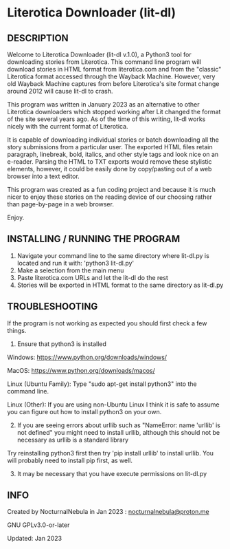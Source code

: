 # Literotica Downloader (lit-dl)

DESCRIPTION
-----------
Welcome to Literotica Downloader (lit-dl v.1.0), a Python3 tool for downloading stories from Literotica. This command line program will download stories in HTML format from literotica.com and from the "classic" Literotica format accessed through the Wayback Machine. However, very old Wayback Machine captures from before Literotica's site format change around 2012 will cause lit-dl to crash.

This program was written in January 2023 as an alternative to other Literotica downloaders which stopped working after Lit changed the format of the site several years ago. As of the time of this writing, lit-dl works nicely with the current format of Literotica.

It is capable of downloading individual stories or batch downloading all the story submissions from a particular user. The exported HTML files retain paragraph, linebreak, bold, italics, and other style tags and look nice on an e-reader. Parsing the HTML to TXT exports would remove these stylistic elements, however, it could be easily done by copy/pasting out of a web browser into a text editor. 

This program was created as a fun coding project and because it is much nicer to enjoy these stories on the reading device of our choosing rather than page-by-page in a web browser.

Enjoy.

INSTALLING / RUNNING THE PROGRAM
--------------------------------

1) Navigate your command line to the same directory where lit-dl.py is located and run it with: 'python3 lit-dl.py'
2) Make a selection from the main menu
3) Paste literotica.com URLs and let the lit-dl do the rest
4) Stories will be exported in HTML format to the same directory as lit-dl.py

TROUBLESHOOTING
---------------

If the program is not working as expected you should first check a few things.

1) Ensure that python3 is installed

Windows: https://www.python.org/downloads/windows/

MacOS: https://www.python.org/downloads/macos/

Linux (Ubuntu Family): Type "sudo apt-get install python3" into the command line. 

Linux (Other): If you are using non-Ubuntu Linux I think it is safe to assume you can figure out how to install python3 on your own.

2) If you are seeing errors about urllib such as "NameError: name 'urllib' is not defined" you might need to install urllib, although this should not be necessary as urllib is a standard library

Try reinstalling python3 first then try 'pip install urllib' to install urllib. You will probably need to install pip first, as well.

3) It may be necessary that you have execute permissions on lit-dl.py

INFO
----

Created by NocturnalNebula in Jan 2023 : nocturnalnebula@proton.me

GNU GPLv3.0-or-later

Updated: Jan 2023

